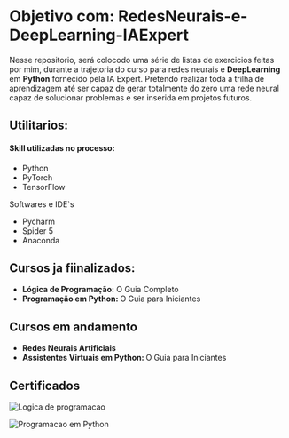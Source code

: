 <h1> Objetivo com: RedesNeurais-e-DeepLearning-IAExpert </h1>
Nesse repositorio, será colocodo uma série de listas de exercicios feitas por mim, durante a trajetoria do curso para redes neurais e <strong>DeepLearning</strong> em <strong>Python</strong> fornecido pela IA Expert.
Pretendo realizar toda a trilha de aprendizagem até ser capaz de gerar totalmente do zero uma rede neural capaz de solucionar problemas e ser inserida em projetos futuros.

<h2> Utilitarios:</h2>

<h4>Skill utilizadas no processo: </h4>
<ul>
  <li> Python </li>
  <li> PyTorch </li>
  <li> TensorFlow </li>
</ul

<h4>Softwares e IDE`s</h4>
<ul>
  <li> Pycharm </li>
  <li> Spider 5 </li>
  <li> Anaconda </li>
</ul>

<h2> Cursos ja fiinalizados: </h2>
<ul>
  <li> <strong> Lógica de Programação:</strong> O Guia Completo </li>
  <li> <strong> Programação em Python: </strong> O Guia para Iniciantes </li>
</ul>

<h2> Cursos em andamento </h2>
<ul>
  <li> <strong> Redes Neurais Artificiais </strong> </li>
  <li> <strong> Assistentes Virtuais em Python: </strong> O Guia para Iniciantes  </li>
</ul>

<h2> Certificados </h2>

![Logica de programacao](https://github.com/LordbaironBR/RedesNeurais-e-DeepLearning-IAExpert/assets/72357996/2257922d-98b1-43fc-be84-efc3efb02a0e)

![Programacao em Python](https://github.com/LordbaironBR/RedesNeurais-e-DeepLearning-IAExpert/assets/72357996/a24843bb-b5ff-4491-b20d-b504a24e7d53)




